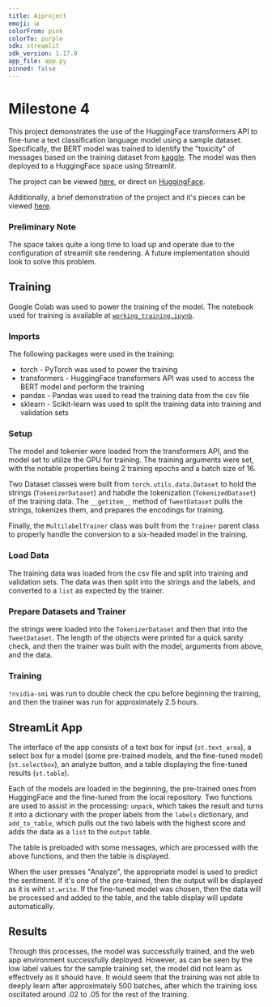 ```yaml
---
title: Aiproject
emoji: 📊
colorFrom: pink
colorTo: purple
sdk: streamlit
sdk_version: 1.17.0
app_file: app.py
pinned: false
---
```



# Milestone 4

This project demonstrates the use of the HuggingFace transformers API to fine-tune a text classification language model using a sample dataset. Specifically, the BERT model was trained to identify the "toxicity" of messages based on the training dataset from [kaggle](https://www.kaggle.com/c/jigsaw-toxic-comment-classification-challenge). The model was then deployed to a HuggingFace space using Streamlit.

The project can be viewed [here](https://sites.google.com/nyu.edu/joebraha-aiproject/), or direct on [HuggingFace](huggingface.co/spaces/jbraha/aiproject).

Additionally, a brief demonstration of the project and it's pieces can be viewed [here](https://youtu.be/ONoCm7tfmME).

### Preliminary Note

The space takes quite a long time to load up and operate due to the configuration of streamlit site rendering. A future implementation should look to solve this problem.


## Training
Google Colab was used to power the training of the model. The notebook used for training is available at [`working_training.ipynb`](working_training.ipynb).

### Imports
The following packages were used in the training:
- torch - PyTorch was used to power the training
- transformers - HuggingFace transformers API was used to access the BERT model and perform the training
- pandas - Pandas was used to read the training data from the csv file
- sklearn - Scikit-learn was used to split the training data into training and validation sets

### Setup

The model and tokenier were loaded from the transformers API, and the model set to utilize the GPU for training. The training arguments were set, with the notable properties being 2 training epochs and a batch size of 16.

Two Dataset classes were built from `torch.utils.data.Dataset` to hold the strings (`TokenizerDataset`) and habdle the tokenization (`TokenizedDataset`) of the training data. The `__getitem__` method of `TweetDataset` pulls the strings, tokenizes them, and prepares the encodings for training.

Finally, the `MultilabelTrainer` class was built from the `Trainer` parent class to properly handle the conversion to a six-headed model in the training.

### Load Data

The training data was loaded from the csv file and split into training and validation sets. The data was then split into the strings and the labels, and converted to a `list` as expected by the trainer.

### Prepare Datasets and Trainer

the strings were loaded into the `TokenizerDataset` and then that into the `TweetDataset`. The length of the objects were printed for a quick sanity check, and then the trainer was built with the model, arguments from above, and the data.

### Training

`!nvidia-smi` was run to double check the cpu before beginning the training, and then the trainer was run for approximately 2.5 hours.


## StreamLit App

The interface of the app consists of a text box for input (`st.text_area`), a select box for a model (some pre-trained models, and the fine-tuned model) (`st.selectbox`), an analyze button, and a table displaying the fine-tuned results (`st.table`). 

Each of the models are loaded in the beginning, the pre-trained ones from HuggingFace and the fine-tuned from the local repository. Two functions are used to assist in the processing: `unpack`, which takes the result and turns it into a dictionary with the proper labels from the `labels` dictionary, and `add_to_table`, which pulls out the two labels with the highest score and adds the data as a `list` to the `output` table.

The table is preloaded with some messages, which are processed with the above functions, and then the table is displayed.

When the user presses "Analyze", the appropriate model is used to predict the sentiment. If it's one of the pre-trained, then the output will be displayed as it is wiht `st.write`. If the fine-tuned model was chosen, then the data will be processed and added to the table, and the table display will update automatically.

## Results

Through this processes, the model was successfully trained, and the web app environment successfully deployed. However, as can be seen by the low label values for the sample training set, the model did not learn as effectively as it should have. It would seem that the training was not able to deeply learn after approximately 500 batches, after which the training loss oscillated around .02 to .05 for the rest of the training.
